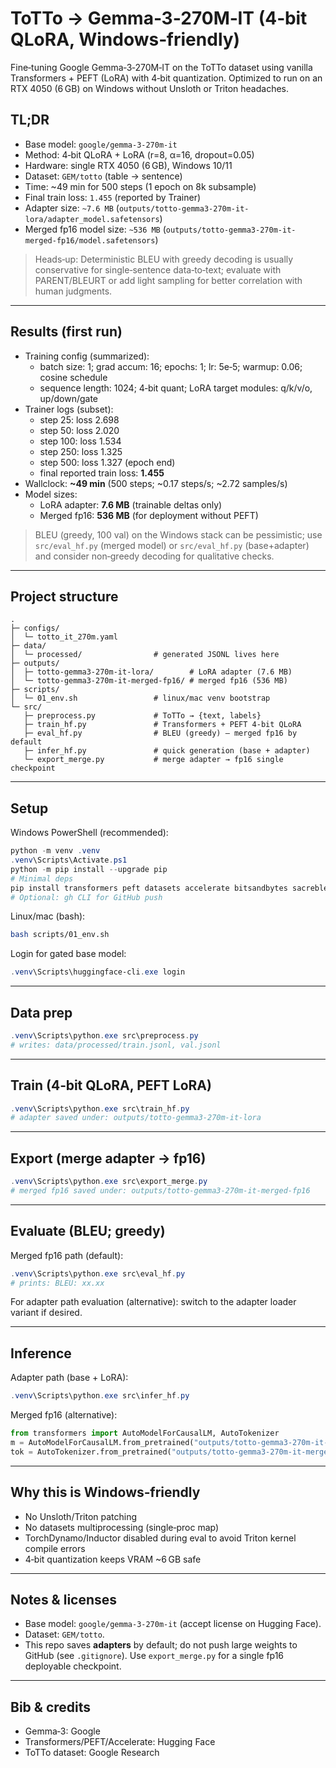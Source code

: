 # ToTTo → Gemma‑3‑270M‑IT (4‑bit QLoRA, Windows‑friendly)

Fine‑tuning Google Gemma‑3‑270M‑IT on the ToTTo dataset using vanilla Transformers + PEFT (LoRA) with 4‑bit quantization. Optimized to run on an RTX 4050 (6 GB) on Windows without Unsloth or Triton headaches.

## TL;DR
- Base model: `google/gemma-3-270m-it`
- Method: 4‑bit QLoRA + LoRA (r=8, α=16, dropout=0.05)
- Hardware: single RTX 4050 (6 GB), Windows 10/11
- Dataset: `GEM/totto` (table → sentence)
- Time: ~49 min for 500 steps (1 epoch on 8k subsample)
- Final train loss: `1.455` (reported by Trainer)
- Adapter size: `~7.6 MB` (`outputs/totto-gemma3-270m-it-lora/adapter_model.safetensors`)
- Merged fp16 model size: `~536 MB` (`outputs/totto-gemma3-270m-it-merged-fp16/model.safetensors`)

> Heads‑up: Deterministic BLEU with greedy decoding is usually conservative for single‑sentence data‑to‑text; evaluate with PARENT/BLEURT or add light sampling for better correlation with human judgments.

---

## Results (first run)

- Training config (summarized):
  - batch size: 1; grad accum: 16; epochs: 1; lr: 5e‑5; warmup: 0.06; cosine schedule
  - sequence length: 1024; 4‑bit quant; LoRA target modules: q/k/v/o, up/down/gate
- Trainer logs (subset):
  - step 25:  loss 2.698
  - step 50:  loss 2.020
  - step 100: loss 1.534
  - step 250: loss 1.325
  - step 500: loss 1.327 (epoch end)
  - final reported train loss: **1.455**
- Wallclock: **~49 min** (500 steps; ~0.17 steps/s; ~2.72 samples/s)
- Model sizes:
  - LoRA adapter: **7.6 MB** (trainable deltas only)
  - Merged fp16: **536 MB** (for deployment without PEFT)

> BLEU (greedy, 100 val) on the Windows stack can be pessimistic; use `src/eval_hf.py` (merged model) or `src/eval_hf.py` (base+adapter) and consider non‑greedy decoding for qualitative checks.

---

## Project structure
```
.
├─ configs/
│  └─ totto_it_270m.yaml
├─ data/
│  └─ processed/                # generated JSONL lives here
├─ outputs/
│  ├─ totto-gemma3-270m-it-lora/        # LoRA adapter (7.6 MB)
│  └─ totto-gemma3-270m-it-merged-fp16/ # merged fp16 (536 MB)
├─ scripts/
│  └─ 01_env.sh                 # linux/mac venv bootstrap
└─ src/
   ├─ preprocess.py             # ToTTo → {text, labels}
   ├─ train_hf.py               # Transformers + PEFT 4‑bit QLoRA
   ├─ eval_hf.py                # BLEU (greedy) – merged fp16 by default
   ├─ infer_hf.py               # quick generation (base + adapter)
   └─ export_merge.py           # merge adapter → fp16 single checkpoint
```

---

## Setup

Windows PowerShell (recommended):
```powershell
python -m venv .venv
.venv\Scripts\Activate.ps1
python -m pip install --upgrade pip
# Minimal deps
pip install transformers peft datasets accelerate bitsandbytes sacrebleu sentencepiece protobuf
# Optional: gh CLI for GitHub push
```

Linux/mac (bash):
```bash
bash scripts/01_env.sh
```

Login for gated base model:
```powershell
.venv\Scripts\huggingface-cli.exe login
```

---

## Data prep
```powershell
.venv\Scripts\python.exe src\preprocess.py
# writes: data/processed/train.jsonl, val.jsonl
```

---

## Train (4‑bit QLoRA, PEFT LoRA)
```powershell
.venv\Scripts\python.exe src\train_hf.py
# adapter saved under: outputs/totto-gemma3-270m-it-lora
```

---

## Export (merge adapter → fp16)
```powershell
.venv\Scripts\python.exe src\export_merge.py
# merged fp16 saved under: outputs/totto-gemma3-270m-it-merged-fp16
```

---

## Evaluate (BLEU; greedy)
Merged fp16 path (default):
```powershell
.venv\Scripts\python.exe src\eval_hf.py
# prints: BLEU: xx.xx
```

For adapter path evaluation (alternative): switch to the adapter loader variant if desired.

---

## Inference
Adapter path (base + LoRA):
```powershell
.venv\Scripts\python.exe src\infer_hf.py
```

Merged fp16 (alternative):
```python
from transformers import AutoModelForCausalLM, AutoTokenizer
m = AutoModelForCausalLM.from_pretrained("outputs/totto-gemma3-270m-it-merged-fp16", torch_dtype="auto", device_map="auto")
tok = AutoTokenizer.from_pretrained("outputs/totto-gemma3-270m-it-merged-fp16")
```

---

## Why this is Windows‑friendly
- No Unsloth/Triton patching
- No datasets multiprocessing (single‑proc map)
- TorchDynamo/Inductor disabled during eval to avoid Triton kernel compile errors
- 4‑bit quantization keeps VRAM ~6 GB safe

---

## Notes & licenses
- Base model: `google/gemma-3-270m-it` (accept license on Hugging Face).
- Dataset: `GEM/totto`.
- This repo saves **adapters** by default; do not push large weights to GitHub (see `.gitignore`). Use `export_merge.py` for a single fp16 deployable checkpoint.

---

## Bib & credits
- Gemma‑3: Google
- Transformers/PEFT/Accelerate: Hugging Face
- ToTTo dataset: Google Research
